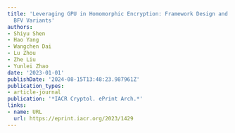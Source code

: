 ```yaml
---
title: 'Leveraging GPU in Homomorphic Encryption: Framework Design and Analysis of
  BFV Variants'
authors:
- Shiyu Shen
- Hao Yang
- Wangchen Dai
- Lu Zhou
- Zhe Liu
- Yunlei Zhao
date: '2023-01-01'
publishDate: '2024-08-15T13:48:23.987961Z'
publication_types:
- article-journal
publication: '*IACR Cryptol. ePrint Arch.*'
links:
- name: URL
  url: https://eprint.iacr.org/2023/1429
---
```

